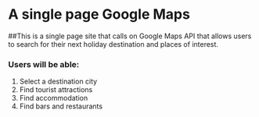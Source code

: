 # A single page Google Maps

##This is a single page site that calls on Google Maps API that allows users to search for their next holiday destination and places of interest.

### Users will be able:
1. Select a destination city
2. Find tourist attractions
3. Find accommodation
4. Find bars and restaurants